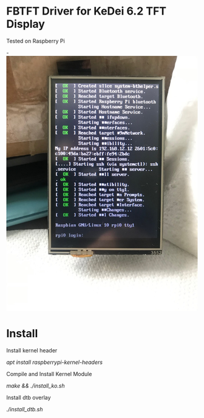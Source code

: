 # FBTFT Driver for KeDei 6.2 TFT Display

Tested on Raspberry Pi

-![FBTFT for KeDei 6.2 Display](/fbtft_kedei62_rpi.jpg)

# Install

Install kernel header

 *apt install raspberrypi-kernel-headers*

Compile and Install Kernel Module

 *make && ./install_ko.sh*

Install dtb overlay

 *./install_dtb.sh*



